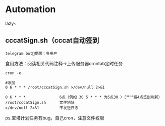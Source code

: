 # Automation
lazy~

## cccatSign.sh（cccat自动签到
    telegram bot🤖提醒；多用户
食用方法：阅读相关代码注释->上传服务器crontab定时任务
```
cron -e

#添加
0 6 * * * /root/cccatSign.sh >/dev/null 2>&1
```
    0 6 * * *               6点（例如 30 5 * * * 为5点30 ）（艹艹猫4点签到刷新）
    /root/cccatSign.sh      文件地址
    >/dev/null 2>&1         不发送日志
ps.宝塔计划任务有bug，自己cron，注意文件权限
